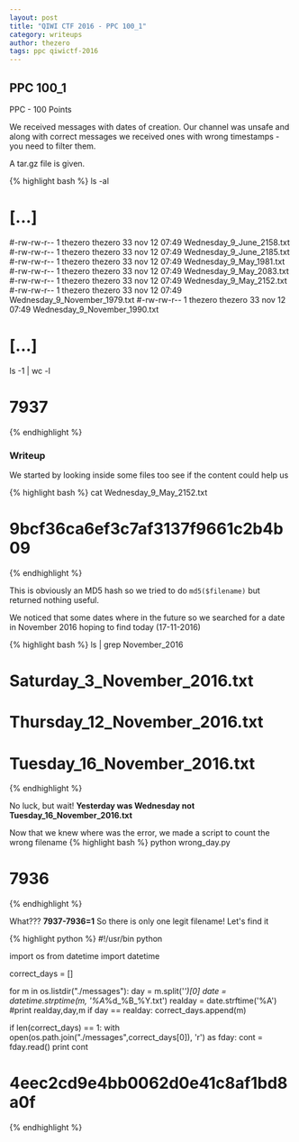 ```yaml
---
layout: post
title: "QIWI CTF 2016 - PPC 100_1"
category: writeups
author: thezero
tags: ppc qiwictf-2016
---
```


## PPC 100_1
PPC - 100 Points

We received messages with dates of creation. Our channel was unsafe and along with correct messages we received ones with wrong timestamps - you need to filter them.

A tar.gz file is given.

{% highlight bash %}
ls -al
# [...]
#-rw-rw-r-- 1 thezero thezero     33 nov 12 07:49 Wednesday_9_June_2158.txt
#-rw-rw-r-- 1 thezero thezero     33 nov 12 07:49 Wednesday_9_June_2185.txt
#-rw-rw-r-- 1 thezero thezero     33 nov 12 07:49 Wednesday_9_May_1981.txt
#-rw-rw-r-- 1 thezero thezero     33 nov 12 07:49 Wednesday_9_May_2083.txt
#-rw-rw-r-- 1 thezero thezero     33 nov 12 07:49 Wednesday_9_May_2152.txt
#-rw-rw-r-- 1 thezero thezero     33 nov 12 07:49 Wednesday_9_November_1979.txt
#-rw-rw-r-- 1 thezero thezero     33 nov 12 07:49 Wednesday_9_November_1990.txt
# [...]
ls -1 | wc -l
# 7937
{% endhighlight %}

### Writeup
We started by looking inside some files too see if the content could help us

{% highlight bash %}
cat Wednesday_9_May_2152.txt
# 9bcf36ca6ef3c7af3137f9661c2b4b09
{% endhighlight %}

This is obviously an MD5 hash so we tried to do `md5($filename)` but returned nothing useful.

We noticed that some dates where in the future so we searched for a date in November 2016 hoping to find today (17-11-2016)

{% highlight bash %}
ls | grep November_2016
# Saturday_3_November_2016.txt
# Thursday_12_November_2016.txt
# Tuesday_16_November_2016.txt
{% endhighlight %}

No luck, but wait! **Yesterday was Wednesday not Tuesday_16_November_2016.txt**

Now that we knew where was the error, we made a script to count the wrong filename
{% highlight bash %}
python wrong_day.py
# 7936
{% endhighlight %}

What??? **7937-7936=1** So there is only one legit filename! Let's find it

{% highlight python %}
#!/usr/bin python

import os
from datetime import datetime

correct_days = []

for m in os.listdir("./messages"):
	day = m.split('_')[0]
	date = datetime.strptime(m, '%A_%d_%B_%Y.txt')
	realday = date.strftime('%A')
	#print realday,day,m
	if day == realday:
		correct_days.append(m)

if len(correct_days) == 1:
	with open(os.path.join("./messages",correct_days[0]), 'r') as fday:
		cont = fday.read()
		print cont
# 4eec2cd9e4bb0062d0e41c8af1bd8a0f
{% endhighlight %}
